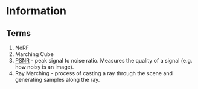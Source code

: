 # Information
## Terms
1. NeRF
2. Marching Cube
3. [PSNR](https://en.wikipedia.org/wiki/Peak_signal-to-noise_ratio) - peak signal to noise ratio. Measures the quality of a signal (e.g. how noisy is an image).
4. Ray Marching - process of casting a ray through the scene and generating samples along the ray.